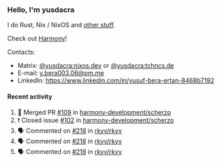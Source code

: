 ### Hello, I'm yusdacra

I do Rust, Nix / NixOS and [other stuff](https://yusdacra.gitlab.io/about).

Check out [Harmony](https://github.com/harmony-development)!

Contacts:
- Matrix: [@yusdacra:nixos.dev](https://matrix.to/#/@yusdacra:nixos.dev) or [@yusdacra:tchncs.de](https://matrix.to/#/@yusdacra:tchncs.de)
- E-mail: y.bera003.06@pm.me
- LinkedIn: https://www.linkedin.com/in/yusuf-bera-ertan-8468b7192

#### Recent activity

<!--START_SECTION:activity-->
1. 🎉 Merged PR [#109](https://github.com/harmony-development/scherzo/pull/109) in [harmony-development/scherzo](https://github.com/harmony-development/scherzo)
2. ❗️ Closed issue [#102](https://github.com/harmony-development/scherzo/issues/102) in [harmony-development/scherzo](https://github.com/harmony-development/scherzo)
3. 🗣 Commented on [#218](https://github.com/rkyv/rkyv/issues/218) in [rkyv/rkyv](https://github.com/rkyv/rkyv)
4. 🗣 Commented on [#218](https://github.com/rkyv/rkyv/issues/218) in [rkyv/rkyv](https://github.com/rkyv/rkyv)
5. 🗣 Commented on [#218](https://github.com/rkyv/rkyv/issues/218) in [rkyv/rkyv](https://github.com/rkyv/rkyv)
<!--END_SECTION:activity-->
